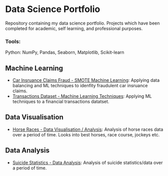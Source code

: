 # Data Science Portfolio
Repository containing my data science portfolio. Projects which have been completed for academic, self learning, and professional purposes.

### Tools:
Python: NumPy, Pandas, Seaborn, Matplotlib, Scikit-learn

## Machine Learning
- [Car Insruance Claims Fraud - SMOTE Machine Learning](https://github.com/polina-chestak/data_science_portfolio/blob/main/academic_work/Car%20Insurance%20Fraud%20Detection%20-%20SMOTE.ipynb): Applying data balancing and ML techniques to idenfity fraudulent car insruance claims.
- [Transactions Dataset - Machine Learning Techniques](https://github.com/polina-chestak/data_science_portfolio/blob/main/academic_work/Transactions%20Machine%20Learning%20CW.ipynb): Applying ML techniques to a financial transactions datatset.

## Data Visualisation
- [Horse Races - Data Visualisation / Analysis](https://github.com/polina-chestak/data_science_portfolio/blob/main/data-visualisation/Horse%20Races%20Data%20Visualisation.ipynb): Analysis of horse races data over a period of time. Looks into best horses, race course, jockeys etc.

## Data Analysis
- [Suicide Statistics - Data Analysis](https://github.com/polina-chestak/data_science_portfolio/blob/main/academic_work/Analysis%20on%20Suicide%20Statistics%20Dataset.ipynb): Analysis of suicide statistics/data over a period of time. 
